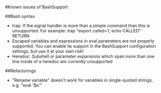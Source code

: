 #Known issues of BashSupport

##Bash syntax
- trap: If the signal handler is more than a simple command than this is unsupported. For example: trap "export called=1; echo CALLED" RETURN
- Escaped variables and expressions in eval parameters are not properly supported. You can enable its support in the BashSupport configuration settings, but use it at your own risk!
- Heredoc: Subshell or parameter expansions which span more than one line inside of a heredoc are currently unsupported 

##Refactorings
- "Rename variable" doesn't work for variables in single-quoted strings, e.g. "eval '$a'"
